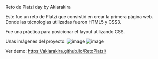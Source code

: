 Reto de Platzi day by Akiarakira

Este fue un reto de Platzi que consistió en crear la primera página web.  Donde las técnologias utilizadas fueron HTML5 y CSS3.

Fue una práctica para posicionar el layout utilizando CSS.

Unas imágenes del proyecto: ![image](https://user-images.githubusercontent.com/90627966/164109746-823593dd-7f73-4caa-b56c-10263fe5eb11.png)
![image](https://user-images.githubusercontent.com/90627966/164109785-4df3dd61-e51d-4fe0-a926-b6e5ccaf0471.png)


Ver demo: https://akiarakira.github.io/RetoPlatzi/


